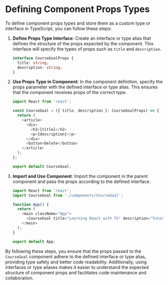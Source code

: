 # Defining Component Props Types

To define component props types and store them as a custom type or interface in TypeScript, you can follow these steps:

1. **Define Props Type Interface**: Create an interface or type alias that defines the structure of the props expected by the component. This interface will specify the types of props such as `title` and `description`.

   ```typescript
   interface CourseGoalProps {
     title: string;
     description: string;
   }
   ```

2. **Use Props Type in Component**: In the component definition, specify the props parameter with the defined interface or type alias. This ensures that the component receives props of the correct type.

   ```typescript
   import React from 'react';

   const CourseGoal = ({ title, description }: CourseGoalProps) => {
     return (
       <article>
         <div>
           <h2>{title}</h2>
           <p>{description}</p>
         </div>
         <button>Delete</button>
       </article>
     );
   };

   export default CourseGoal;
   ```

3. **Import and Use Component**: Import the component in the parent component and pass the props according to the defined interface.

   ```typescript
   import React from 'react';
   import CourseGoal from './components/CourseGoal';

   function App() {
     return (
       <main className="App">
         <CourseGoal title="Learning React with TS" description="Tutorial" />
       </main>
     );
   }

   export default App;
   ```

By following these steps, you ensure that the props passed to the `CourseGoal` component adhere to the defined interface or type alias, providing type safety and better code readability. Additionally, using interfaces or type aliases makes it easier to understand the expected structure of component props and facilitates code maintenance and collaboration.